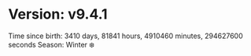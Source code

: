# Version: v9.4.1
Time since birth: 3410 days, 81841 hours, 4910460 minutes, 294627600 seconds
Season: Winter ❄️
